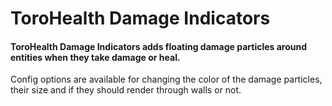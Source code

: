 
# ToroHealth Damage Indicators

#### ToroHealth Damage Indicators adds floating damage particles around entities when they take damage or heal.

Config options are available for changing the color of the damage particles, their size and if they should render through walls or not.